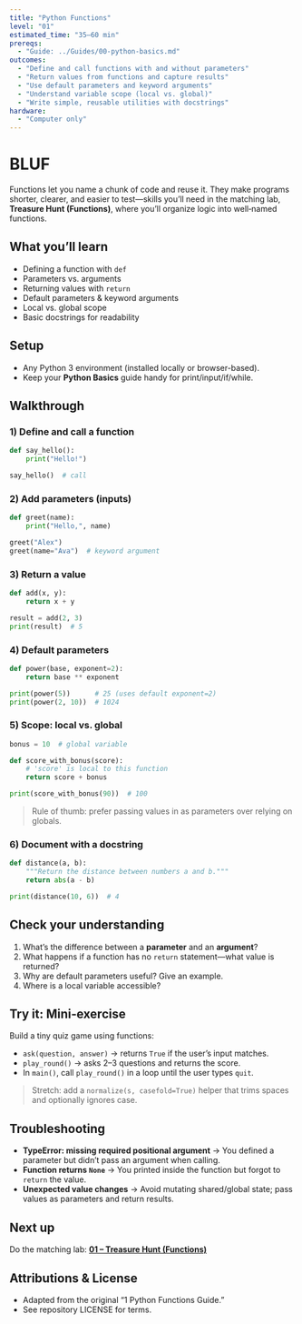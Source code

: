 ```yaml
---
title: "Python Functions"
level: "01"
estimated_time: "35–60 min"
prereqs: 
  - "Guide: ../Guides/00-python-basics.md"
outcomes: 
  - "Define and call functions with and without parameters"
  - "Return values from functions and capture results"
  - "Use default parameters and keyword arguments"
  - "Understand variable scope (local vs. global)"
  - "Write simple, reusable utilities with docstrings"
hardware: 
  - "Computer only"
---
```


# BLUF
Functions let you name a chunk of code and reuse it. They make programs shorter, clearer, and easier to test—skills you’ll need in the matching lab, **Treasure Hunt (Functions)**, where you’ll organize logic into well‑named functions.

## What you’ll learn
- Defining a function with `def`
- Parameters vs. arguments
- Returning values with `return`
- Default parameters & keyword arguments
- Local vs. global scope
- Basic docstrings for readability

## Setup
- Any Python 3 environment (installed locally or browser-based).
- Keep your **Python Basics** guide handy for print/input/if/while.

## Walkthrough

### 1) Define and call a function
```python
def say_hello():
    print("Hello!")

say_hello()  # call
```

### 2) Add parameters (inputs)
```python
def greet(name):
    print("Hello,", name)

greet("Alex")
greet(name="Ava")  # keyword argument
```

### 3) Return a value
```python
def add(x, y):
    return x + y

result = add(2, 3)
print(result)  # 5
```

### 4) Default parameters
```python
def power(base, exponent=2):
    return base ** exponent

print(power(5))      # 25 (uses default exponent=2)
print(power(2, 10))  # 1024
```

### 5) Scope: local vs. global
```python
bonus = 10  # global variable

def score_with_bonus(score):
    # 'score' is local to this function
    return score + bonus

print(score_with_bonus(90))  # 100
```
> Rule of thumb: prefer passing values in as parameters over relying on globals.

### 6) Document with a docstring
```python
def distance(a, b):
    """Return the distance between numbers a and b."""
    return abs(a - b)

print(distance(10, 6))  # 4
```

## Check your understanding
1. What’s the difference between a **parameter** and an **argument**?
2. What happens if a function has no `return` statement—what value is returned?
3. Why are default parameters useful? Give an example.
4. Where is a local variable accessible?

## Try it: Mini‑exercise
Build a tiny quiz game using functions:
- `ask(question, answer)` → returns `True` if the user’s input matches.
- `play_round()` → asks 2–3 questions and returns the score.
- In `main()`, call `play_round()` in a loop until the user types `quit`.
> Stretch: add a `normalize(s, casefold=True)` helper that trims spaces and optionally ignores case.

## Troubleshooting
- **TypeError: missing required positional argument** → You defined a parameter but didn’t pass an argument when calling.
- **Function returns `None`** → You printed inside the function but forgot to `return` the value.
- **Unexpected value changes** → Avoid mutating shared/global state; pass values as parameters and return results.

## Next up
Do the matching lab: **[01 – Treasure Hunt (Functions)](../Labs/01-treasure-hunt-functions.md)**

## Attributions & License
- Adapted from the original “1 Python Functions Guide.”
- See repository LICENSE for terms.